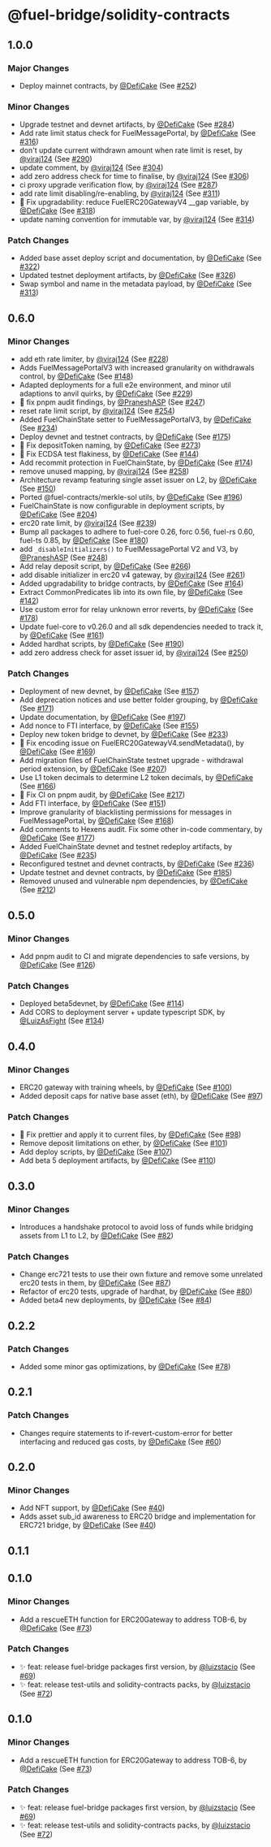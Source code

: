 # @fuel-bridge/solidity-contracts

## 1.0.0

### Major Changes

- Deploy mainnet contracts, by [@DefiCake](https://github.com/DefiCake) (See [#252](https://github.com/FuelLabs/fuel-bridge/pull/252))

### Minor Changes

- Upgrade testnet and devnet artifacts, by [@DefiCake](https://github.com/DefiCake) (See [#284](https://github.com/FuelLabs/fuel-bridge/pull/284))
- Add rate limit status check for FuelMessagePortal, by [@DefiCake](https://github.com/DefiCake) (See [#316](https://github.com/FuelLabs/fuel-bridge/pull/316))
- don't update current withdrawn amount when rate limit is reset, by [@viraj124](https://github.com/viraj124) (See [#290](https://github.com/FuelLabs/fuel-bridge/pull/290))
- update comment, by [@viraj124](https://github.com/viraj124) (See [#304](https://github.com/FuelLabs/fuel-bridge/pull/304))
- add zero address check for time to finalise, by [@viraj124](https://github.com/viraj124) (See [#306](https://github.com/FuelLabs/fuel-bridge/pull/306))
- ci proxy upgrade verification flow, by [@viraj124](https://github.com/viraj124) (See [#287](https://github.com/FuelLabs/fuel-bridge/pull/287))
- add rate limit disabling/re-enabling, by [@viraj124](https://github.com/viraj124) (See [#311](https://github.com/FuelLabs/fuel-bridge/pull/311))
- 🐞 Fix upgradability: reduce FuelERC20GatewayV4 \_\_gap variable, by [@DefiCake](https://github.com/DefiCake) (See [#318](https://github.com/FuelLabs/fuel-bridge/pull/318))
- update naming convention for immutable var, by [@viraj124](https://github.com/viraj124) (See [#314](https://github.com/FuelLabs/fuel-bridge/pull/314))

### Patch Changes

- Added base asset deploy script and documentation, by [@DefiCake](https://github.com/DefiCake) (See [#322](https://github.com/FuelLabs/fuel-bridge/pull/322))
- Updated testnet deployment artifacts, by [@DefiCake](https://github.com/DefiCake) (See [#326](https://github.com/FuelLabs/fuel-bridge/pull/326))
- Swap symbol and name in the metadata payload, by [@DefiCake](https://github.com/DefiCake) (See [#313](https://github.com/FuelLabs/fuel-bridge/pull/313))

## 0.6.0

### Minor Changes

- add eth rate limiter, by [@viraj124](https://github.com/viraj124) (See [#228](https://github.com/FuelLabs/fuel-bridge/pull/228))
- Adds FuelMessagePortalV3 with increased granularity on withdrawals control, by [@DefiCake](https://github.com/DefiCake) (See [#148](https://github.com/FuelLabs/fuel-bridge/pull/148))
- Adapted deployments for a full e2e environment, and minor util adaptions to anvil quirks, by [@DefiCake](https://github.com/DefiCake) (See [#229](https://github.com/FuelLabs/fuel-bridge/pull/229))
- 🐞 fix pnpm audit findings, by [@PraneshASP](https://github.com/PraneshASP) (See [#247](https://github.com/FuelLabs/fuel-bridge/pull/247))
- reset rate limit script, by [@viraj124](https://github.com/viraj124) (See [#254](https://github.com/FuelLabs/fuel-bridge/pull/254))
- Added FuelChainState setter to FuelMessagePortalV3, by [@DefiCake](https://github.com/DefiCake) (See [#234](https://github.com/FuelLabs/fuel-bridge/pull/234))
- Deploy devnet and testnet contracts, by [@DefiCake](https://github.com/DefiCake) (See [#175](https://github.com/FuelLabs/fuel-bridge/pull/175))
- 🐞 Fix depositToken naming, by [@DefiCake](https://github.com/DefiCake) (See [#273](https://github.com/FuelLabs/fuel-bridge/pull/273))
- 🐞 Fix ECDSA test flakiness, by [@DefiCake](https://github.com/DefiCake) (See [#144](https://github.com/FuelLabs/fuel-bridge/pull/144))
- Add recommit protection in FuelChainState, by [@DefiCake](https://github.com/DefiCake) (See [#174](https://github.com/FuelLabs/fuel-bridge/pull/174))
- remove unused mapping, by [@viraj124](https://github.com/viraj124) (See [#258](https://github.com/FuelLabs/fuel-bridge/pull/258))
- Architecture revamp featuring single asset issuer on L2, by [@DefiCake](https://github.com/DefiCake) (See [#150](https://github.com/FuelLabs/fuel-bridge/pull/150))
- Ported @fuel-contracts/merkle-sol utils, by [@DefiCake](https://github.com/DefiCake) (See [#196](https://github.com/FuelLabs/fuel-bridge/pull/196))
- FuelChainState is now configurable in deployment scripts, by [@DefiCake](https://github.com/DefiCake) (See [#204](https://github.com/FuelLabs/fuel-bridge/pull/204))
- erc20 rate limit, by [@viraj124](https://github.com/viraj124) (See [#239](https://github.com/FuelLabs/fuel-bridge/pull/239))
- Bump all packages to adhere to fuel-core 0.26, forc 0.56, fuel-rs 0.60, fuel-ts 0.85, by [@DefiCake](https://github.com/DefiCake) (See [#180](https://github.com/FuelLabs/fuel-bridge/pull/180))
- add `_disableInitializers()` to FuelMessagePortal V2 and V3, by [@PraneshASP](https://github.com/PraneshASP) (See [#248](https://github.com/FuelLabs/fuel-bridge/pull/248))
- Add relay deposit script, by [@DefiCake](https://github.com/DefiCake) (See [#266](https://github.com/FuelLabs/fuel-bridge/pull/266))
- add disable initializer in erc20 v4 gateway, by [@viraj124](https://github.com/viraj124) (See [#261](https://github.com/FuelLabs/fuel-bridge/pull/261))
- Added upgradability to bridge contracts, by [@DefiCake](https://github.com/DefiCake) (See [#164](https://github.com/FuelLabs/fuel-bridge/pull/164))
- Extract CommonPredicates lib into its own file, by [@DefiCake](https://github.com/DefiCake) (See [#142](https://github.com/FuelLabs/fuel-bridge/pull/142))
- Use custom error for relay unknown error reverts, by [@DefiCake](https://github.com/DefiCake) (See [#178](https://github.com/FuelLabs/fuel-bridge/pull/178))
- Update fuel-core to v0.26.0 and all sdk dependencies needed to track it, by [@DefiCake](https://github.com/DefiCake) (See [#161](https://github.com/FuelLabs/fuel-bridge/pull/161))
- Added hardhat scripts, by [@DefiCake](https://github.com/DefiCake) (See [#190](https://github.com/FuelLabs/fuel-bridge/pull/190))
- add zero address check for asset issuer id, by [@viraj124](https://github.com/viraj124) (See [#250](https://github.com/FuelLabs/fuel-bridge/pull/250))

### Patch Changes

- Deployment of new devnet, by [@DefiCake](https://github.com/DefiCake) (See [#157](https://github.com/FuelLabs/fuel-bridge/pull/157))
- Add deprecation notices and use better folder grouping, by [@DefiCake](https://github.com/DefiCake) (See [#171](https://github.com/FuelLabs/fuel-bridge/pull/171))
- Update documentation, by [@DefiCake](https://github.com/DefiCake) (See [#197](https://github.com/FuelLabs/fuel-bridge/pull/197))
- Add nonce to FTI interface, by [@DefiCake](https://github.com/DefiCake) (See [#155](https://github.com/FuelLabs/fuel-bridge/pull/155))
- Deploy new token bridge to devnet, by [@DefiCake](https://github.com/DefiCake) (See [#233](https://github.com/FuelLabs/fuel-bridge/pull/233))
- 🐞 Fix encoding issue on FuelERC20GatewayV4.sendMetadata(), by [@DefiCake](https://github.com/DefiCake) (See [#169](https://github.com/FuelLabs/fuel-bridge/pull/169))
- Add migration files of FuelChainState testnet upgrade - withdrawal period extension, by [@DefiCake](https://github.com/DefiCake) (See [#207](https://github.com/FuelLabs/fuel-bridge/pull/207))
- Use L1 token decimals to determine L2 token decimals, by [@DefiCake](https://github.com/DefiCake) (See [#166](https://github.com/FuelLabs/fuel-bridge/pull/166))
- 🐞 Fix CI on pnpm audit, by [@DefiCake](https://github.com/DefiCake) (See [#217](https://github.com/FuelLabs/fuel-bridge/pull/217))
- Add FTI interface, by [@DefiCake](https://github.com/DefiCake) (See [#151](https://github.com/FuelLabs/fuel-bridge/pull/151))
- Improve granularity of blacklisting permissions for messages in FuelMessagePortal, by [@DefiCake](https://github.com/DefiCake) (See [#168](https://github.com/FuelLabs/fuel-bridge/pull/168))
- Add comments to Hexens audit. Fix some other in-code commentary, by [@DefiCake](https://github.com/DefiCake) (See [#177](https://github.com/FuelLabs/fuel-bridge/pull/177))
- Added FuelChainState devnet and testnet redeploy artifacts, by [@DefiCake](https://github.com/DefiCake) (See [#235](https://github.com/FuelLabs/fuel-bridge/pull/235))
- Reconfigured testnet and devnet contracts, by [@DefiCake](https://github.com/DefiCake) (See [#236](https://github.com/FuelLabs/fuel-bridge/pull/236))
- Update testnet and devnet contracts, by [@DefiCake](https://github.com/DefiCake) (See [#185](https://github.com/FuelLabs/fuel-bridge/pull/185))
- Removed unused and vulnerable npm dependencies, by [@DefiCake](https://github.com/DefiCake) (See [#212](https://github.com/FuelLabs/fuel-bridge/pull/212))

## 0.5.0

### Minor Changes

- Add pnpm audit to CI and migrate dependencies to safe versions, by [@DefiCake](https://github.com/DefiCake) (See [#126](https://github.com/FuelLabs/fuel-bridge/pull/126))

### Patch Changes

- Deployed beta5devnet, by [@DefiCake](https://github.com/DefiCake) (See [#114](https://github.com/FuelLabs/fuel-bridge/pull/114))
- Add CORS to deployment server + update typescript SDK, by [@LuizAsFight](https://github.com/LuizAsFight) (See [#134](https://github.com/FuelLabs/fuel-bridge/pull/134))

## 0.4.0

### Minor Changes

- ERC20 gateway with training wheels, by [@DefiCake](https://github.com/DefiCake) (See [#100](https://github.com/FuelLabs/fuel-bridge/pull/100))
- Added deposit caps for native base asset (eth), by [@DefiCake](https://github.com/DefiCake) (See [#97](https://github.com/FuelLabs/fuel-bridge/pull/97))

### Patch Changes

- 🐞 Fix prettier and apply it to current files, by [@DefiCake](https://github.com/DefiCake) (See [#98](https://github.com/FuelLabs/fuel-bridge/pull/98))
- Remove deposit limitations on ether, by [@DefiCake](https://github.com/DefiCake) (See [#101](https://github.com/FuelLabs/fuel-bridge/pull/101))
- Add deploy scripts, by [@DefiCake](https://github.com/DefiCake) (See [#107](https://github.com/FuelLabs/fuel-bridge/pull/107))
- Add beta 5 deployment artifacts, by [@DefiCake](https://github.com/DefiCake) (See [#110](https://github.com/FuelLabs/fuel-bridge/pull/110))

## 0.3.0

### Minor Changes

- Introduces a handshake protocol to avoid loss of funds while bridging assets from L1 to L2, by [@DefiCake](https://github.com/DefiCake) (See [#82](https://github.com/FuelLabs/fuel-bridge/pull/82))

### Patch Changes

- Change erc721 tests to use their own fixture and remove some unrelated erc20 tests in them, by [@DefiCake](https://github.com/DefiCake) (See [#87](https://github.com/FuelLabs/fuel-bridge/pull/87))
- Refactor of erc20 tests, upgrade of hardhat, by [@DefiCake](https://github.com/DefiCake) (See [#80](https://github.com/FuelLabs/fuel-bridge/pull/80))
- Added beta4 new deployments, by [@DefiCake](https://github.com/DefiCake) (See [#84](https://github.com/FuelLabs/fuel-bridge/pull/84))

## 0.2.2

### Patch Changes

- Added some minor gas optimizations, by [@DefiCake](https://github.com/DefiCake) (See [#78](https://github.com/FuelLabs/fuel-bridge/pull/78))

## 0.2.1

### Patch Changes

- Changes require statements to if-revert-custom-error for better interfacing and reduced gas costs, by [@DefiCake](https://github.com/DefiCake) (See [#60](https://github.com/FuelLabs/fuel-bridge/pull/60))

## 0.2.0

### Minor Changes

- Add NFT support, by [@DefiCake](https://github.com/DefiCake) (See [#40](https://github.com/FuelLabs/fuel-bridge/pull/40))
- Adds asset sub_id awareness to ERC20 bridge and implementation for ERC721 bridge, by [@DefiCake](https://github.com/DefiCake) (See [#40](https://github.com/FuelLabs/fuel-bridge/pull/40))

## 0.1.1

## 0.1.0

### Minor Changes

- Add a rescueETH function for ERC20Gateway to address TOB-6, by [@DefiCake](https://github.com/DefiCake) (See [#73](https://github.com/FuelLabs/fuel-bridge/pull/73))

### Patch Changes

- ✨ feat: release fuel-bridge packages first version, by [@luizstacio](https://github.com/luizstacio) (See [#69](https://github.com/FuelLabs/fuel-bridge/pull/69))
- ✨ feat: release test-utils and solidity-contracts packs, by [@luizstacio](https://github.com/luizstacio) (See [#72](https://github.com/FuelLabs/fuel-bridge/pull/72))

## 0.1.0

### Minor Changes

- Add a rescueETH function for ERC20Gateway to address TOB-6, by [@DefiCake](https://github.com/DefiCake) (See [#73](https://github.com/FuelLabs/fuel-bridge/pull/73))

### Patch Changes

- ✨ feat: release fuel-bridge packages first version, by [@luizstacio](https://github.com/luizstacio) (See [#69](https://github.com/FuelLabs/fuel-bridge/pull/69))
- ✨ feat: release test-utils and solidity-contracts packs, by [@luizstacio](https://github.com/luizstacio) (See [#72](https://github.com/FuelLabs/fuel-bridge/pull/72))
